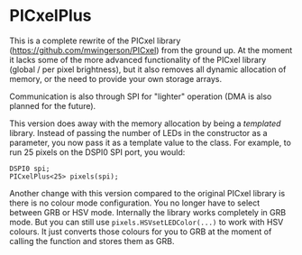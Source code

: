 PICxelPlus
==========

This is a complete rewrite of the PICxel library (https://github.com/mwingerson/PICxel) 
from the ground up.  At the moment it lacks some of the more advanced functionality of the 
PICxel library (global / per pixel brightness), but it also removes all dynamic allocation 
of memory, or the need to provide your own storage arrays.

Communication is also through SPI for "lighter" operation (DMA is also planned for the future).

This version does away with the memory allocation by being a *templated* library.  Instead of
passing the number of LEDs in the constructor as a parameter, you now pass it as a template
value to the class.  For example, to run 25 pixels on the DSPI0 SPI port, you would:

    DSPI0 spi;
    PICxelPlus<25> pixels(spi);

Another change with this version compared to the original PICxel library is there is no colour mode
configuration.  You no longer have to select between GRB or HSV mode. Internally the library works
completely in GRB mode. But you can still use `pixels.HSVsetLEDColor(...)` to work with HSV
colours.  It just converts those colours for you to GRB at the moment of calling the function and
stores them as GRB.

